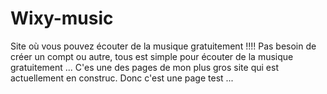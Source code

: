 # Wixy-music
Site où vous pouvez écouter de la musique gratuitement !!!!
Pas besoin  de  créer un compt ou autre, tous  est simple  pour écouter de la musique gratuitement ...
C'es une des pages de mon plus gros site qui est actuellement en construc. Donc c'est une page test ...
